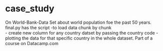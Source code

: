 # case_study
  On World-Bank-Data Set about world population foe the past 50 years.
                          final.py has the script -to load data chunk by chunk  
                          - create new column for any country datset
                            by passing the country code 
                          - plotting the data for that specific country in the whole dataset. 
                            Part of a course on Datacamp.com
